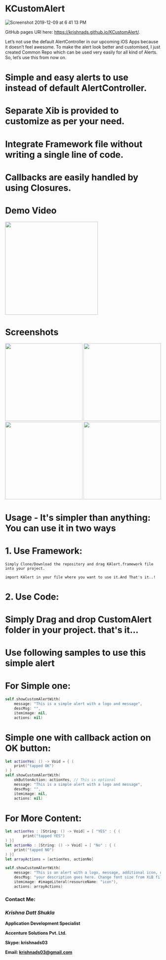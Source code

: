 # KCustomAlert



![Screenshot 2019-12-09 at 6 41 13 PM](https://user-images.githubusercontent.com/16478904/70438327-8de0a780-1ab3-11ea-9b88-8a05b495c68d.png)




GitHub pages URl here: https://krishnads.github.io/KCustomAlert/.


Let’s not use the default AlertController in our upcoming iOS Apps because it doesn’t feel awesome. To make the alert look better and customised, I just created Common Repo which can be used very easily for all kind of Alerts. So, let’s use this from now on.


# Simple and easy alerts to use instead of default AlertController.

# Separate Xib is provided to customize as per your need. 

# Integrate Framework file without writing a single line of code. 

# Callbacks are easily handled by using Closures.

# Demo Video

<img src="https://user-images.githubusercontent.com/16478904/58169999-e71bf180-7caf-11e9-9163-5696a2dfcce1.gif" width="300">




# Screenshots
<p align="center">
    <img src="https://user-images.githubusercontent.com/16478904/58169840-68bf4f80-7caf-11e9-8487-8a3211419ad0.png" width="250">
    <img src="https://user-images.githubusercontent.com/16478904/58169841-68bf4f80-7caf-11e9-9caa-6b87c3b48b76.png" width="250">
    <img src="https://user-images.githubusercontent.com/16478904/58169843-68bf4f80-7caf-11e9-9fb3-c0fe9f1c6b47.png" width="250">
    <img src="https://user-images.githubusercontent.com/16478904/58169844-6957e600-7caf-11e9-8f1b-17b8fe3621fa.png" width="250">
</p>

# Usage -  It's simpler than anything: You can use it in two ways

# 1. Use Framework:

    Simply Clone/Download the repository and drag KAlert.framework file into your project.
    
    import KAlert in your file where you want to use it.And That's it..!
            

# 2. Use Code:

# Simply Drag and drop CustomAlert folder in your project. that's it...

# Use following samples to use this simple alert

# For Simple one: 
```swift
self.showCustomAlertWith(
    message: "This is a simple alert with a logo and message",
    descMsg: "",
    itemimage: nil,
    actions: nil)
```                    

# Simple one with callback action on OK button: 
```swift
let actionYes: () -> Void = { (
    print("tapped OK")
) }
self.showCustomAlertWith(
    okButtonAction: actionYes, // This is optional
    message: "This is a simple alert with a logo and message",
    descMsg: "",
    itemimage: nil,
    actions: nil)
```

# For More Content: 

```swift
let actionYes : [String: () -> Void] = [ "YES" : { (
        print("tapped YES")
) }]
let actionNo : [String: () -> Void] = [ "No" : { (
    print("tapped NO")
) }]
let arrayActions = [actionYes, actionNo]

self.showCustomAlertWith(
    message: "This is an alert with a logo, message, additional icon, description, and 2 buttons with handlers",
    descMsg: "your description goes here. Change font size from XiB file.",
    itemimage: #imageLiteral(resourceName: "icon"),
    actions: arrayActions)
```            
                
                
                
### **Contact Me:**

### **_Krishna Datt Shukla_**

**Application Development Specialist**

**Accenture Solutions Pvt. Ltd.**

**Skype: krishnads03**

**Email: krishnads03@gmail.com**
